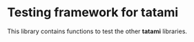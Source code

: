 # Testing framework for tatami

This library contains functions to test the other **tatami** libraries.

